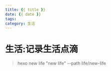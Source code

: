 ```yaml
---
title: {{ title }}
date: {{ date }}
tags:
category: 生活
---
```


# 生活:记录生活点滴
> hexo new life "new life" --path life/new-life